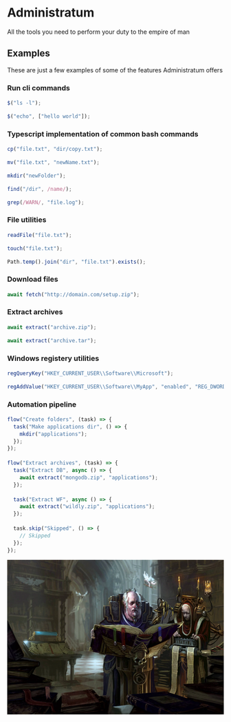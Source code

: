 # Administratum

All the tools you need to perform your duty to the empire of man

## Examples

These are just a few examples of some of the features Administratum offers

### Run cli commands

```js
$("ls -l");
```

```js
$("echo", ["hello world"]);
```

### Typescript implementation of common bash commands

```js
cp("file.txt", "dir/copy.txt");
```

```js
mv("file.txt", "newName.txt");
```

```js
mkdir("newFolder");
```

```js
find("/dir", /name/);
```

```js
grep(/WARN/, "file.log");
```

### File utilities

```js
readFile("file.txt");
```

```js
touch("file.txt");
```

```js
Path.temp().join("dir", "file.txt").exists();
```

### Download files

```js
await fetch("http://domain.com/setup.zip");
```

### Extract archives

```js
await extract("archive.zip");
```

```js
await extract("archive.tar");
```

### Windows registery utilities

```js
regQueryKey("HKEY_CURRENT_USER\\Software\\Microsoft");
```

```js
regAddValue("HKEY_CURRENT_USER\\Software\\MyApp", "enabled", "REG_DWORD", 1);
```

### Automation pipeline

```js
flow("Create folders", (task) => {
  task("Make applications dir", () => {
    mkdir("applications");
  });
});

flow("Extract archives", (task) => {
  task("Extract DB", async () => {
    await extract("mongodb.zip", "applications");
  });

  task("Extract WF", async () => {
    await extract("wildly.zip", "applications");
  });

  task.skip("Skipped", () => {
    // Skipped
  });
});
```

![Adeptus administratum adept](./images/Imperio_adeptus_administratum_adepto.webp)
